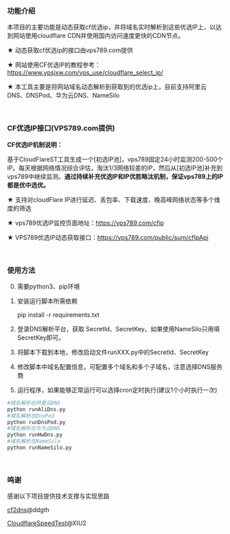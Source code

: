 ### 功能介绍

本项目的主要功能是动态获取cf优选ip，并将域名实时解析到这些优选IP上，以达到网站使用cloudflare CDN并使用国内访问速度更快的CDN节点。

★ 动态获取cf优选ip的接口由vps789.com提供

★ 网站使用CF优选IP的教程参考：https://www.vpsjxw.com/vps_use/cloudflare_select_ip/

★ 本工具主要是将网站域名动态解析到获取到的优选ip上，目前支持阿里云DNS、DNSPod、华为云DNS、NameSilo

<br>

### CF优选IP接口(VPS789.com提供)

**CF优选IP机制说明：**

基于CloudFlareST工具生成一个[初选IP池]，vps789固定24小时监测200-500个IP。每天根据网络情况综合评估，淘汰1/3网络较差的IP，然后从[初选IP池]补充到vps789中继续监测。**通过持续补充优选IP和IP优胜略汰机制，保证vps789上的IP都是优中选优。**

★ 支持对cloudFlare IP进行延迟、丢包率、下载速度、晚高峰网络状态等多个维度的筛选

★ vps789优选IP监控页面地址：https://vps789.com/cfip

★ VPS789优选IP动态获取接口：https://vps789.com/public/sum/cfIpApi

<br>

### 使用方法

0.  需要python3、pip环境

1.  安装运行脚本所需依赖

      pip install -r requirements.txt


2.  登录DNS解析平台，获取 SecretId、SecretKey。如果使用NameSilo只用填SecretKey即可。

3.  将脚本下载到本地，修改启动文件runXXX.py中的SecretId、SecretKey

4.  修改脚本中域名配置信息，可配置多个域名和多个子域名，注意选择DNS服务商


5.  运行程序，如果能够正常运行可以选择cron定时执行(建议1个小时执行一次)

```python
#域名解析在阿里云DNS
python runAliDns.py
#域名解析在DnsPod
python runDnsPod.py
#域名解析在华为云DNS
python runHwDns.py
#域名解析在NameSilo
python runNameSilo.py
```
<br>

### 鸣谢
感谢以下项目提供技术支撑与实现思路

[cf2dns](https://github.com/ddgth/cf2dns)@ddgth

[CloudflareSpeedTest](https://github.com/XIU2/CloudflareSpeedTest)@XIU2
